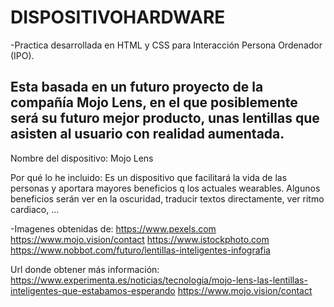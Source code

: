 # DISPOSITIVOHARDWARE

-Practica desarrollada en HTML y CSS para Interacción Persona Ordenador (IPO).

Esta basada en un futuro proyecto de la compañía Mojo Lens, en el que posiblemente será su futuro mejor producto, unas lentillas que asisten al usuario con realidad aumentada.
------------------------------------------

Nombre del dispositivo:
Mojo Lens


Por qué lo he incluido:
Es un dispositivo que facilitará la vida de las personas y aportara mayores beneficios q los actuales wearables. Algunos beneficios serán ver en la oscuridad, traducir textos directamente, ver ritmo cardiaco, ...


-Imagenes obtenidas de:
https://www.pexels.com
https://www.mojo.vision/contact
https://www.istockphoto.com
https://www.nobbot.com/futuro/lentillas-inteligentes-infografia


Url donde obtener más información:
https://www.experimenta.es/noticias/tecnologia/mojo-lens-las-lentillas-inteligentes-que-estabamos-esperando
https://www.mojo.vision/contact
